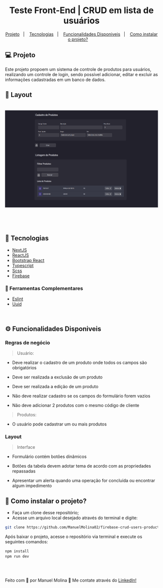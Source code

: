 <h1 align="center">
   Teste Front-End | CRUD em lista de usuários
</h1>

<p align="center">
  <a href="#-projeto">Projeto</a>&nbsp;&nbsp;&nbsp;|&nbsp;&nbsp;&nbsp;
  <a href="#-tecnologias">Tecnologias</a>&nbsp;&nbsp;&nbsp;|&nbsp;&nbsp;&nbsp;
  <a href="#-funcionalidades-disponiveis">Funcionalidades Disponiveis</a>&nbsp;&nbsp;&nbsp;|&nbsp;&nbsp;&nbsp;
  <a href="#-como-instalar-o-projeto">Como instalar o projeto?</a>&nbsp;&nbsp;&nbsp;&nbsp;&nbsp;&nbsp;
</p>

## 💻 Projeto

Este projeto propoem um sistema de controle de produtos para usuários, realizando um controle de login, sendo possível adicionar, editar e excluir as informações cadastradas em um banco de dados.

## 🔖 Layout

<h1 align="center">
    <img alt="Tela aplicação" title="Tela aplicação" src="./public/images/layout.png" width="520px" height="320px" />
</h1>

<br/>
<br/>

## 🚀 Tecnologias

- [NextJS](https://nodejs.org/en/)
- [ReactJS](https://reactjs.org)
- [Bootstrap React](https://react-bootstrap.github.io/)
- [Typescript](https://www.typescriptlang.org/)
- [Scss](https://sass-lang.com/)
- [Firebase](https://firebase.google.com/)

### 📡 Ferramentas Complementares

- [Eslint](https://eslint.org/)
- [Uuid](https://www.uuidgenerator.net)

<br/>

## ⚙ Funcionalidades Disponiveis

### Regras de negócio

> Usuário:

- Deve realizar o cadastro de um produto onde todos os campos são obrigatórios

- Deve ser realizada a exclusão de um produto

- Deve ser realizada a edição de um produto

- Não deve realizar cadastro se os campos do formulário forem vazios

- Não deve adicionar 2 produtos com o mesmo código de cliente

> Produtos:

- O usuário pode cadastrar um ou mais produtos


### Layout

> Interface 

- Formulário contém botões dinâmicos

- Botões da tabela devem adotar tema de acordo com as propriedades repassadas

- Apresentar um alerta quando uma operação for concluída ou encontrar algum impedimento

## 🤔 Como instalar o projeto?

- Faça um clone desse repositório;
- Acesse um arquivo local desejado através do terminal e digite: 


```sh
git clone https://github.com/ManuelMolina02/firebase-crud-users-products.git
```


Após baixar o projeto, acesse o repositório via terminal e execute os seguintes comandos:

```sh
npm install
npm run dev
```

<br/>
<br/>

Feito com 💜 por Manuel Molina 👋 Me contate através do [LinkedIn!](https://www.linkedin.com/in/manuel-angel-berger-molina-ba08b3174/)
